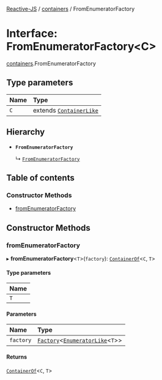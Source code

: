 [Reactive-JS](../README.md) / [containers](../modules/containers.md) / FromEnumeratorFactory

# Interface: FromEnumeratorFactory<C\>

[containers](../modules/containers.md).FromEnumeratorFactory

## Type parameters

| Name | Type |
| :------ | :------ |
| `C` | extends [`ContainerLike`](containers.ContainerLike.md) |

## Hierarchy

- **`FromEnumeratorFactory`**

  ↳ [`FromEnumeratorFactory`](rx.FromEnumeratorFactory.md)

## Table of contents

### Constructor Methods

- [fromEnumeratorFactory](containers.FromEnumeratorFactory.md#fromenumeratorfactory)

## Constructor Methods

### fromEnumeratorFactory

▸ **fromEnumeratorFactory**<`T`\>(`factory`): [`ContainerOf`](../modules/containers.md#containerof)<`C`, `T`\>

#### Type parameters

| Name |
| :------ |
| `T` |

#### Parameters

| Name | Type |
| :------ | :------ |
| `factory` | [`Factory`](../modules/functions.md#factory)<[`EnumeratorLike`](containers.EnumeratorLike.md)<`T`\>\> |

#### Returns

[`ContainerOf`](../modules/containers.md#containerof)<`C`, `T`\>
